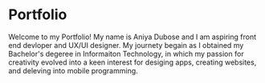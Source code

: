 # Portfolio
Welcome to my Portfolio! My name is Aniya Dubose and I am aspiring front end devloper and UX/UI designer. My journety begain as I obtained my Bachelor's degeree in Informaiton Technology, in which my passion for creativity evolved into a keen interest for desiging apps, creating websites, and deleving into mobile programming. 

